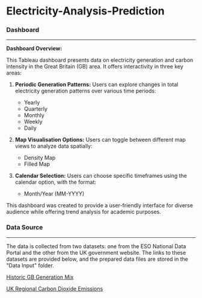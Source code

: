 # Electricity-Analysis-Prediction

### Dashboard
---

**Dashboard Overview:**

This Tableau dashboard presents data on electricity generation and carbon intensity in the Great Britain (GB) area. It offers interactivity in three key areas:

1. **Periodic Generation Patterns:**
   Users can explore changes in total electricity generation patterns over various time periods:
   - Yearly
   - Quarterly
   - Monthly
   - Weekly
   - Daily

2. **Map Visualisation Options:**
   Users can toggle between different map views to analyze data spatially:
   - Density Map
   - Filled Map

3. **Calendar Selection:**
   Users can choose specific timeframes using the calendar option, with the format:
   - Month/Year (MM-YYYY)

This dashboard was created to provide a user-friendly interface for diverse audience while offering trend analysis for academic purposes.

### Data Source
---
The data is collected from two datasets: one from the ESO National Data Portal and the other from the UK government website. The links to these datasets are provided below, and the prepared data files are stored in the "Data Input" folder.

[Historic GB Generation Mix](https://www.nationalgrideso.com/data-portal/historic-generation-mix/historic_gb_generation_mix)

[UK Regional Carbon Dioxide Emissions](https://www.gov.uk/government/statistics/uk-local-authority-and-regional-carbon-dioxide-emissions-national-statistics-2005-to-2019)
